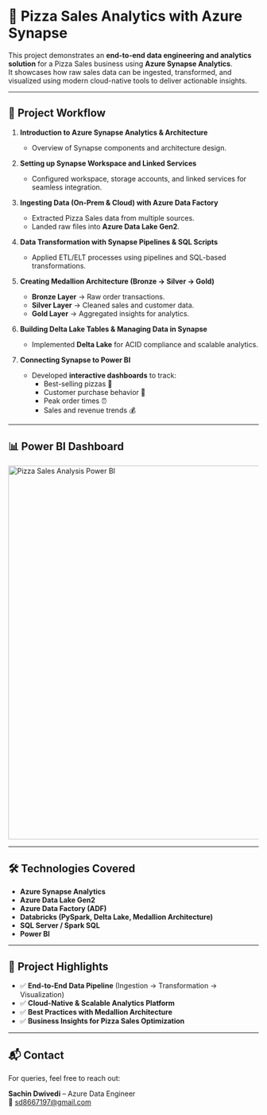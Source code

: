 # 🍕 Pizza Sales Analytics with Azure Synapse

This project demonstrates an **end-to-end data engineering and analytics solution** for a Pizza Sales business using **Azure Synapse Analytics**.  
It showcases how raw sales data can be ingested, transformed, and visualized using modern cloud-native tools to deliver actionable insights.  

---

## 📌 Project Workflow

1. **Introduction to Azure Synapse Analytics & Architecture**  
   - Overview of Synapse components and architecture design.  

2. **Setting up Synapse Workspace and Linked Services**  
   - Configured workspace, storage accounts, and linked services for seamless integration.  

3. **Ingesting Data (On-Prem & Cloud) with Azure Data Factory**  
   - Extracted Pizza Sales data from multiple sources.  
   - Landed raw files into **Azure Data Lake Gen2**.  

4. **Data Transformation with Synapse Pipelines & SQL Scripts**  
   - Applied ETL/ELT processes using pipelines and SQL-based transformations.  

5. **Creating Medallion Architecture (Bronze → Silver → Gold)**  
   - **Bronze Layer** → Raw order transactions.  
   - **Silver Layer** → Cleaned sales and customer data.  
   - **Gold Layer** → Aggregated insights for analytics.  

6. **Building Delta Lake Tables & Managing Data in Synapse**  
   - Implemented **Delta Lake** for ACID compliance and scalable analytics.  

7. **Connecting Synapse to Power BI**  
   - Developed **interactive dashboards** to track:  
     - Best-selling pizzas 🍕  
     - Customer purchase behavior 👥  
     - Peak order times ⏰  
     - Sales and revenue trends 💰  

---


## 📊 Power BI Dashboard

<img width="1331" height="751" alt="Pizza Sales Analysis Power BI" src="https://github.com/user-attachments/assets/36c35d92-7ec6-4e8c-bf78-2c1038b8ae2c" />


---

## 🛠 Technologies Covered

- **Azure Synapse Analytics**  
- **Azure Data Lake Gen2**  
- **Azure Data Factory (ADF)**  
- **Databricks (PySpark, Delta Lake, Medallion Architecture)**  
- **SQL Server / Spark SQL**  
- **Power BI**  

---

## 📌 Project Highlights

- ✅ **End-to-End Data Pipeline** (Ingestion → Transformation → Visualization)  
- ✅ **Cloud-Native & Scalable Analytics Platform**  
- ✅ **Best Practices with Medallion Architecture**  
- ✅ **Business Insights for Pizza Sales Optimization**  

---

## 📬 Contact

For queries, feel free to reach out:  

**Sachin Dwivedi** – Azure Data Engineer  
📧 [sd8667197@gmail.com](mailto:sd8667197@gmail.com)  
